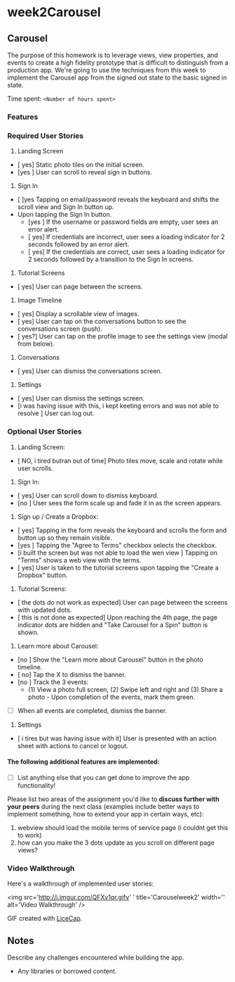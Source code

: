 # week2Carousel

## Carousel

The purpose of this homework is to leverage views, view properties, and events to create a high fidelity prototype that is difficult to distinguish from a production app. We're going to use the techniques from this week to implement the Carousel app from the signed out state to the basic signed in state.

Time spent: `<Number of hours spent>`

### Features

### Required User Stories

1. Landing Screen
  - [ yes] Static photo tiles on the initial screen.
  - [yes ] User can scroll to reveal sign in buttons.
1. Sign In
  - [ ]yes Tapping on email/password reveals the keyboard and shifts the scroll view and Sign In button up.
  - Upon tapping the Sign In button.
     - [yes ] If the username or password fields are empty, user sees an error alert.
     - [ yes] If credentials are incorrect, user sees a loading indicator for 2 seconds followed by an error alert.
     - [ yes] If the credentials are correct, user sees a loading indicator for 2 seconds followed by a transition to the Sign In screens.
1. Tutorial Screens
  - [ yes] User can page between the screens.
1. Image Timeline
  - [ yes] Display a scrollable view of images.
  - [ yes] User can tap on the conversations button to see the conversations screen (push).
  - [ yes?] User can tap on the profile image to see the settings view (modal from below).
1. Conversations
  - [ yes] User can dismiss the conversations screen.
1. Settings
  - [ yes] User can dismiss the settings screen.
  - [i was having issue with this, i kept keeting errors and was not able to resolve ] User can log out.

### Optional User Stories

1. Landing Screen:  
  - [ NO, i tired butran out of time] Photo tiles move, scale and rotate while user scrolls.
1. Sign In:
  - [ yes] User can scroll down to dismiss keyboard.
  - [no ] User sees the form scale up and fade it in as the screen appears.
1. Sign up / Create a Dropbox:
  - [ yes] Tapping in the form reveals the keyboard and scrolls the form and button up so they remain visible.
  - [yes ] Tapping the "Agree to Terms" checkbox selects the checkbox.
  - [i built the screen but was not able to load the wen view ] Tapping on "Terms" shows a web view with the terms.
  - [ yes] User is taken to the tutorial screens upon tapping the "Create a Dropbox" button.
1. Tutorial Screens:
  - [ the dots do not work as expected] User can page between the screens with updated dots.
  - [ this is not done as expected] Upon reaching the 4th page, the page indicator dots are hidden and "Take Carousel for a Spin" button is shown.
1. Learn more about Carousel:
  - [no ] Show the "Learn more about Carousel" button in the photo timeline.
  - [ no] Tap the X to dismiss the banner.
  - [no ] Track the 3 events:
     - (1) View a photo full screen, (2) Swipe left and right and (3) Share a photo  - Upon completion of the events, mark them green.
  - [ ] When all events are completed, dismiss the banner.
1. Settings
  - [ i tires but was having issue with it] User is presented with an action sheet with actions to cancel or logout.


#### The following **additional** features are implemented:

- [ ] List anything else that you can get done to improve the app functionality!

Please list two areas of the assignment you'd like to **discuss further with your peers** during the next class (examples include better ways to implement something, how to extend your app in certain ways, etc):

1. webview should load the mobile terms of service page (i couldnt get this to work)
2. how can you make the 3 dots update as you scroll on different page views? 

### Video Walkthrough 

Here's a walkthrough of implemented user stories:

<img src='http://i.imgur.com/QFXv1qr.gifv'
' title='Carouselweek2' width='' alt='Video Walkthrough' />

GIF created with [LiceCap](http://www.cockos.com/licecap/).

## Notes

Describe any challenges encountered while building the app.

* Any libraries or borrowed content.
